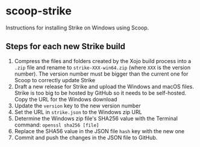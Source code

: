 # scoop-strike
Instructions for installing Strike on Windows using Scoop.

## Steps for each new Strike build
1. Compress the files and folders created by the Xojo build process into a `.zip` file and rename to `strike-XXX-win64.zip` (where `XXX` is the version number). The version number must be bigger than the current one for Scoop to correctly update Strike
2. Draft a new release for Strike and upload the Windows and macOS files. Strike is too big to be hosted by GitHub so it needs to be self-hosted. Copy the URL for the Windows download
3. Update the `version` key to the new version number
4. Set the URL in `strike.json` to the Windows zip URL
5. Determine the Windows zip file's SHA256 value with the Terminal command: `openssl sha256 [file]`
6. Replace the SHA56 value in the JSON file `hash` key with the new one
7. Commit and push the changes in the JSON file to GitHub.
